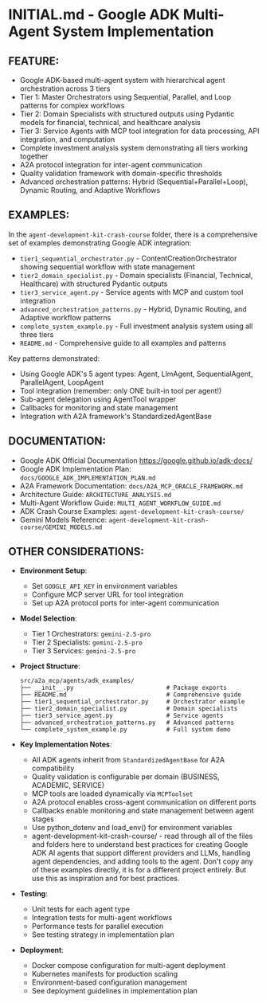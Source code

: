 # INITIAL.md - Google ADK Multi-Agent System Implementation

## FEATURE:

- Google ADK-based multi-agent system with hierarchical agent orchestration across 3 tiers
- Tier 1: Master Orchestrators using Sequential, Parallel, and Loop patterns for complex workflows
- Tier 2: Domain Specialists with structured outputs using Pydantic models for financial, technical, and healthcare analysis
- Tier 3: Service Agents with MCP tool integration for data processing, API integration, and computation
- Complete investment analysis system demonstrating all tiers working together
- A2A protocol integration for inter-agent communication
- Quality validation framework with domain-specific thresholds
- Advanced orchestration patterns: Hybrid (Sequential+Parallel+Loop), Dynamic Routing, and Adaptive Workflows

## EXAMPLES:

In the `agent-development-kit-crash-course` folder, there is a comprehensive set of examples demonstrating Google ADK integration:

- `tier1_sequential_orchestrator.py` - ContentCreationOrchestrator showing sequential workflow with state management
- `tier2_domain_specialist.py` - Domain specialists (Financial, Technical, Healthcare) with structured Pydantic outputs
- `tier3_service_agent.py` - Service agents with MCP and custom tool integration
- `advanced_orchestration_patterns.py` - Hybrid, Dynamic Routing, and Adaptive workflow patterns
- `complete_system_example.py` - Full investment analysis system using all three tiers
- `README.md` - Comprehensive guide to all examples and patterns

Key patterns demonstrated:
- Using Google ADK's 5 agent types: Agent, LlmAgent, SequentialAgent, ParallelAgent, LoopAgent
- Tool integration (remember: only ONE built-in tool per agent!)
- Sub-agent delegation using AgentTool wrapper
- Callbacks for monitoring and state management
- Integration with A2A framework's StandardizedAgentBase

## DOCUMENTATION:

- Google ADK Official Documentation https://google.github.io/adk-docs/
- Google ADK Implementation Plan: `docs/GOOGLE_ADK_IMPLEMENTATION_PLAN.md`
- A2A Framework Documentation: `docs/A2A_MCP_ORACLE_FRAMEWORK.md`
- Architecture Guide: `ARCHITECTURE_ANALYSIS.md`
- Multi-Agent Workflow Guide: `MULTI_AGENT_WORKFLOW_GUIDE.md`
- ADK Crash Course Examples: `agent-development-kit-crash-course/`
- Gemini Models Reference: `agent-development-kit-crash-course/GEMINI_MODELS.md`

## OTHER CONSIDERATIONS:

- **Environment Setup**: 
  - Set `GOOGLE_API_KEY` in environment variables
  - Configure MCP server URL for tool integration
  - Set up A2A protocol ports for inter-agent communication

- **Model Selection**:
  - Tier 1 Orchestrators: `gemini-2.5-pro`
  - Tier 2 Specialists: `gemini-2.5-pro`
  - Tier 3 Services: `gemini-2.5-pro`

- **Project Structure**:
  ```
  src/a2a_mcp/agents/adk_examples/
  ├── __init__.py                          # Package exports
  ├── README.md                            # Comprehensive guide
  ├── tier1_sequential_orchestrator.py     # Orchestrator example
  ├── tier2_domain_specialist.py           # Domain specialists
  ├── tier3_service_agent.py               # Service agents
  ├── advanced_orchestration_patterns.py   # Advanced patterns
  └── complete_system_example.py           # Full system demo
  ```

- **Key Implementation Notes**:
  - All ADK agents inherit from `StandardizedAgentBase` for A2A compatibility
  - Quality validation is configurable per domain (BUSINESS, ACADEMIC, SERVICE)
  - MCP tools are loaded dynamically via `MCPToolset`
  - A2A protocol enables cross-agent communication on different ports
  - Callbacks enable monitoring and state management between agent stages
  - Use python_dotenv and load_env() for environment variables
  - agent-development-kit-crash-course/ - read through all of the files and folders here to understand best practices for creating Google ADK AI agents that support different providers and LLMs, handling agent dependencies, and adding tools to the agent.
Don't copy any of these examples directly, it is for a different project entirely. But use this as inspiration and for best practices.

- **Testing**:
  - Unit tests for each agent type
  - Integration tests for multi-agent workflows
  - Performance tests for parallel execution
  - See testing strategy in implementation plan

- **Deployment**:
  - Docker compose configuration for multi-agent deployment
  - Kubernetes manifests for production scaling
  - Environment-based configuration management
  - See deployment guidelines in implementation plan
